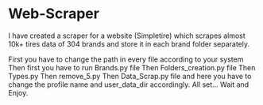 # Web-Scraper
I have created a scraper for a website (Simpletire) which scrapes almost 10k+ tires data of 304 brands and store it in each brand folder separately.

First you have to change the path in every file according to your system
Then first you have to run Brands.py file
Then Folders_creation.py file
Then Types.py
Then remove_5.py
Then Data_Scrap.py file and here you have to change the profile name and user_data_dir accordingly.
All set... Wait and Enjoy.
